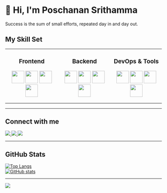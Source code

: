 # 👋 Hi, I'm Poschanan Srithamma  

Success is the sum of small efforts, repeated day in and day out.

## My Skill Set

<table>
<tr>
<td align="center" width="300px">

###  Frontend
<p>
  <img src="https://cdn.jsdelivr.net/gh/devicons/devicon/icons/html5/html5-original.svg" width="40"/>
  <img src="https://cdn.jsdelivr.net/gh/devicons/devicon/icons/css3/css3-original.svg" width="40"/>
  <img src="https://cdn.jsdelivr.net/gh/devicons/devicon/icons/javascript/javascript-original.svg" width="40"/>
  <img src="https://cdn.jsdelivr.net/gh/devicons/devicon/icons/flutter/flutter-original.svg" width="40"/>
</p>

</td>
<td align="center" width="300px">

### Backend
<p>
  <img src="https://cdn.jsdelivr.net/gh/devicons/devicon/icons/python/python-original.svg" width="40"/>
  <img src="https://cdn.jsdelivr.net/gh/devicons/devicon/icons/c/c-original.svg" width="40"/>
  <img src="https://cdn.jsdelivr.net/gh/devicons/devicon/icons/mysql/mysql-original.svg" width="40"/>
  <img src="https://cdn.jsdelivr.net/gh/devicons/devicon/icons/microsoftsqlserver/microsoftsqlserver-plain.svg" width="40"/>
</p>

</td>
<td align="center" width="300px">

###  DevOps & Tools
<p>
  <img src="https://cdn.jsdelivr.net/gh/devicons/devicon/icons/git/git-original.svg" width="40"/>
  <img src="https://cdn.jsdelivr.net/gh/devicons/devicon/icons/postman/postman-original.svg" width="40"/>
  <img src="https://cdn.jsdelivr.net/gh/devicons/devicon/icons/matlab/matlab-original.svg" width="40"/>
  <img src="https://cdn.jsdelivr.net/gh/devicons/devicon/icons/googlecloud/googlecloud-original.svg" width="40"/>
</p>

</td>
</tr>
</table>

---

## Connect with me
<p>
  <a href="https://github.com/poschanan" target="_blank">
    <img src="https://img.shields.io/badge/GitHub-181717?style=for-the-badge&logo=github&logoColor=white"/>
  </a>
  <a href="https://www.instagram.com/zo_ksuxn4?igsh=MWY4bWc3eHQwMXlncw%3D%3D&utm_source=qr" target="_blank">
    <img src="https://img.shields.io/badge/Instagram-E4405F?style=for-the-badge&logo=instagram&logoColor=white"/>
  </a>
  <a href="https://www.facebook.com/share/1AA8N5C3Ko/?mibextid=wwXIfr" target="_blank">
    <img src="https://img.shields.io/badge/Facebook-1877F2?style=for-the-badge&logo=facebook&logoColor=white"/>
  </a>
</p>

---

## GitHub Stats
[![Top Langs](https://github-readme-stats.vercel.app/api/top-langs/?username=poschanan&layout=compact&theme=default)](https://github.com/poschanan?tab=repositories)  
[![GitHub stats](https://github-readme-stats.vercel.app/api?username=poschanan&show_icons=true&theme=default)](https://github.com/poschanan)

---

![](https://komarev.com/ghpvc/?username=poschanan&color=blue&style=flat-square&label=Profile+Views)
